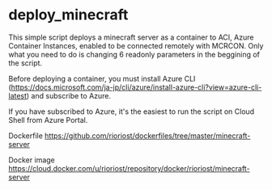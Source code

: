# deploy_minecraft

This simple script deploys a minecraft server as a container to ACI, Azure Container Instances, enabled to be connected remotely with MCRCON.
Only what you need to do is changing 6 readonly parameters in the beggining of the script.

Before deploying a container, you must install Azure CLI (https://docs.microsoft.com/ja-jp/cli/azure/install-azure-cli?view=azure-cli-latest) and subscribe to Azure.

If you have subscribed to Azure, it's the easiest to run the script on Cloud Shell from Azure Portal.

Dockerfile
https://github.com/rioriost/dockerfiles/tree/master/minecraft-server

Docker image
https://cloud.docker.com/u/rioriost/repository/docker/rioriost/minecraft-server
